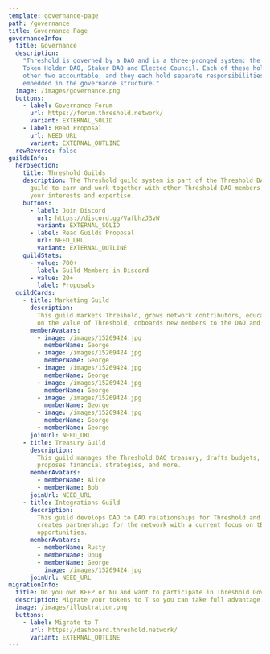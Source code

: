 ```yaml
---
template: governance-page
path: /governance
title: Governance Page
governanceInfo:
  title: Governance
  description:
    "Threshold is governed by a DAO and is a three-pronged system: the
    Token Holder DAO, Staker DAO and Elected Council. Each of these holds the
    other two accountable, and they each hold separate responsibilities that are
    embedded in the governance structure."
  image: /images/governance.png
  buttons:
    - label: Governance Forum
      url: https://forum.threshold.network/
      variant: EXTERNAL_SOLID
    - label: Read Proposal
      url: NEED_URL
      variant: EXTERNAL_OUTLINE
  rowReverse: false
guildsInfo:
  heroSection:
    title: Threshold Guilds
    description: The Threshold guild system is part of the Threshold DAO. Join a
      guild to earn and work together with other Threshold DAO members based on
      your interests and expertise.
    buttons:
      - label: Join Discord
        url: https://discord.gg/VafbhzJ3vW
        variant: EXTERNAL_SOLID
      - label: Read Guilds Proposal
        url: NEED_URL
        variant: EXTERNAL_OUTLINE
    guildStats:
      - value: 700+
        label: Guild Members in Discord
      - value: 20+
        label: Proposals
  guildCards:
    - title: Marketing Guild
      description:
        This guild markets Threshold, grows network contributors, educates
        on the value of Threshold, onboards new members to the DAO and more.
      memberAvatars:
        - image: /images/15269424.jpg
          memberName: George
        - image: /images/15269424.jpg
          memberName: George
        - image: /images/15269424.jpg
          memberName: George
        - image: /images/15269424.jpg
          memberName: George
        - image: /images/15269424.jpg
          memberName: George
        - image: /images/15269424.jpg
          memberName: George
        - memberName: George
      joinUrl: NEED_URL
    - title: Treasury Guild
      description:
        This guild manages the Threshold DAO treasury, drafts budgets,
        proposes financial strategies, and more.
      memberAvatars:
        - memberName: Alice
        - memberName: Bob
      joinUrl: NEED_URL
    - title: Integrations Guild
      description:
        This guild develops DAO to DAO relationships for Threshold and
        creates partnerships for the network with a current focus on tBTC v2
        opportunities.
      memberAvatars:
        - memberName: Rusty
        - memberName: Doug
        - memberName: George
          image: /images/15269424.jpg
      joinUrl: NEED_URL
migrationInfo:
  title: Do you own KEEP or Nu and want to participate in Threshold Goverance?
  description: Migrate your tokens to T so you can take full advantage of the Threshold DAO.
  image: /images/illustration.png
  buttons:
    - label: Migrate to T
      url: https://dashboard.threshold.network/
      variant: EXTERNAL_OUTLINE
---
```

